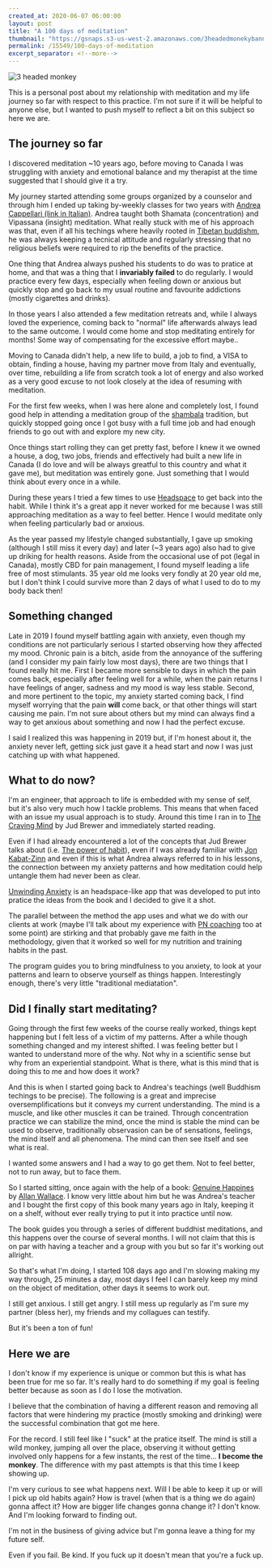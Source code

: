 ```yaml
---
created_at: 2020-06-07 06:00:00
layout: post
title: "A 100 days of meditation" 
thumbnail: "https://gsnaps.s3-us-west-2.amazonaws.com/3headedmonekybanner.png"
permalink: /15549/100-days-of-meditation
excerpt_separator: <!--more-->
---
```


![3 headed monkey](https://gsnaps.s3-us-west-2.amazonaws.com/3headedmonekybanner.png)

This is a personal post about my relationship with meditation and my life journey so far with respect to this practice. I'm not sure if it will be helpful to anyone else, but I wanted to push myself to reflect a bit on this subject so here we are.
<!--more-->

## The journey so far

I discovered meditation ~10 years ago, before moving to Canada I was struggling with anxiety and emotional balance and my therapist at the time suggested that I should give it a try.

My journey started attending some groups organized by a counselor and through him I ended up taking by-weekly classes for two years with [Andrea Cappellari (link in Italian)](http://www.cenresig.org/speaker/andrea-capellari/). Andrea taught both Shamata (concentration) and Vipassana (insight) meditation. What really stuck with me of his approach was that, even if all his techings where heavily rooted in [Tibetan buddishm](https://en.wikipedia.org/wiki/Tibetan_Buddhism), he was always keeping a tecnical attitude and regularly stressing that no religious beliefs were required to rip the benefits of the practice.

One thing that Andrea always pushed his students to do was to pratice at home, and that was a thing that I **invariably failed** to do regularly. I would practice every few days, especially when feeling down or anxious but quickly stop and go back to my usual routine and favourite addictions (mostly cigarettes and drinks). 

In those years I also attended a few meditation retreats and, while I always loved the experience, coming back to "normal" life afterwards always lead to the same outcome. I would come home and stop meditating entirely for months! Some way of compensating for the excessive effort maybe..

Moving to Canada didn't help, a new life to build, a job to find, a VISA to obtain, finding a house, having my partner move from Italy and eventually, over time, rebuilding a life from scratch took a lot of energy and also worked as a very good excuse to not look closely at the idea of resuming with meditation.

For the first few weeks, when I was here alone and completely lost, I found good help in attending a meditation group of the [shambala](https://toronto.shambhala.org/) tradition, but quickly stopped going once I got busy with a full time job and had enough friends to go out with and explore my new city.

Once things start rolling they can get pretty fast, before I knew it we owned a house, a dog, two jobs, friends and effectively had built a new life in Canada (I do love and will be always greatful to this country and what it gave me), but meditation was entirely gone. Just something that I would think about every once in a while.

During these years I tried a few times to use [Headspace](https://www.headspace.com/) to get back into the habit. While I think it's a great app it never worked for me because I was still approaching meditation as a way to feel better. Hence I would meditate only when feeling particularly bad or anxious.

As the year passed my lifestyle changed substantially, I gave up smoking (although I still miss it every day) and later (~3 years ago) also had to give up driking for health reasons. Aside from the occasional use of pot (legal in Canada), mostly CBD for pain management, I found myself leading a life free of most stimulants. 35 year old me looks very fondly at 20 year old me, but I don't think I could survive more than 2 days of what I used to do to my body back then!

## Something changed

Late in 2019 I found myself battling again with anxiety, even though my conditions are not particularly serious I started observing how they affected my mood. Chronic pain is a bitch, aside from the annoyance of the suffering (and I consider my pain fairly low most days), there are two things that I found really hit me.
First I became more sensible to days in which the pain comes back, especially after feeling well for a while, when the pain returns I have feelings of anger, sadness and my mood is way less stable.
Second, and more pertinent to the topic, my anxiety started coming back, I find myself worrying that the pain **will** come back, or that other things will start causing me pain. I'm not sure about others but my mind can always find a way to get anxious about something and now I had the perfect excuse.

I said I realized this was happening in 2019 but, if I'm honest about it, the anxiety never left, getting sick just gave it a head start and now I was just catching up with what happened. 

 
## What to do now?

I'm an engineer, that approach to life is embedded with my sense of self, but it's also very much how I tackle problems.
This means that when faced with an issue my usual approach is to study. Around this time I ran in to [The Craving Mind](https://www.goodreads.com/book/show/32714199-the-craving-mind) by Jud Brewer and immediately started reading.

Even if I had already encountered a lot of the concepts that Jud Brewer talks about (i.e. [The power of habit](https://www.goodreads.com/book/show/12609433-the-power-of-habit)), even if I was already familiar with [Jon Kabat-Zinn](https://en.wikipedia.org/wiki/Jon_Kabat-Zinn) and even if this is what Andrea always referred to in his lessons, the connection between my anxiety patterns and how meditation could help untangle them had never been as clear.

[Unwinding Anxiety](https://www.unwindinganxiety.com/) is an headspace-like app that was developed to put into pratice the ideas from the book and I decided to give it a shot.

The parallel between the method the app uses and what we do with our clients at work (maybe I'll talk about my experience with [PN coaching](https://www.precisionnutrition.com/coaching-for-men) too at some point) are stirking and that probably gave me faith in the methodology, given that it worked so well for my nutrition and training habits in the past.

The program guides you to bring mindfulness to you anxiety, to look at your patterns and learn to observe yourself as things happen. Interestingly enough, there's very little "traditional mediatation".

## Did I finally start meditating?

Going through the first few weeks of the course really worked, things kept happening but I felt less of a victim of my patterns. After a while though something changed and my interest shifted. I was feeling better but I wanted to understand more of the why.
Not why in a scientific sense but why from an experiential standpoint.
What is there, what is this mind that is doing this to me and how does it work?
 
And this is when I started going back to Andrea's teachings (well Buddhism techings to be precise). The following is a great and imprecise oversemplifications but it conveys my current understanding.
The mind is a muscle, and like other muscles it can be trained. Through concentration practice we can stabilize the mind, once the mind is stable the mind can be used to observe, traditionally observasion can be of sensations, feelings, the mind itself and all phenomena. The mind can then see itself and see what is real.

I wanted some answers and I had a way to go get them. Not to feel better, not to run away, but to face them. 

So I started sitting, once again with the help of a book: [Genuine Happines](https://www.goodreads.com/book/show/100114.Genuine_Happiness) by [Allan Wallace](http://www.alanwallace.org/). I know very little about him but he was Andrea's teacher and I bought the first copy of this book many years ago in Italy, keeping it on a shelf, without ever really trying to put it into practice until now.

The book guides you through a series of different buddhist meditations, and this happens over the course of several months. I will not claim that this is on par with having a teacher and a group with you but so far it's working out allright.

So that's what I'm doing, I started 108 days ago and I'm slowing making my way through, 25 minutes a day, most days I feel I can barely keep my mind on the object of meditation, other days it seems to work out.

I still get anxious. I still get angry. I still mess up regularly as I'm sure my partner (bless her), my friends and my collagues can testify. 

But it's been a ton of fun!

## Here we are

I don't know if my experience is unique or common but this is what has been true for me so far. It's really hard to do something if my goal is feeling better because as soon as I do I lose the motivation.

I believe that the combination of having a different reason and removing all factors that were hindering my practice (mostly smoking and drinking) were the successful combination that got me here.

For the record. I still feel like I "suck" at the pratice itself. The mind is still a wild monkey, jumping all over the place, observing it without getting involved only happens for a few instants, the rest of the time... **I become the monkey**. The difference with my past attempts is that this time I keep showing up.

I'm very curious to see what happens next. Will I be able to keep it up or will I pick up old habits again? How is travel (when that is a thing we do again) gonna affect it? How are bigger life changes gonna change it? I don't know. And I'm looking forward to finding out.

I'm not in the business of giving advice but I'm gonna leave a thing for my future self.

Even if you fail. Be kind. If you fuck up it doesn't mean that you're a fuck up.

<img style="width: 1px;" src="https://conta.onrender.com/ghedam.at/15549/100-days-of-meditation" />
